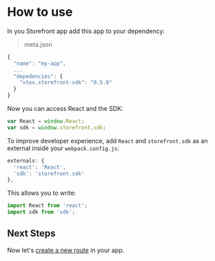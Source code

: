 # How to use

In you Storefront app add this app to your dependency:

> meta.json

```js
{
  "name": "my-app",
  ...
  "depedencies": {
    "vtex.storefront-sdk": "0.5.0"
  }
}
```

Now you can access React and the SDK:

```js
var React = window.React;
var sdk = window.storefront.sdk;
```

To improve developer experience, add `React` and `storefront.sdk` as an external inside your `webpack.config.js`:

```js
externals: {
  'react': 'React',
  'sdk': 'storefront.sdk'
},
```

This allows you to write:
```js
import React from 'react';
import sdk from 'sdk';
```

## Next Steps
Now let's [create a new route](/docs/basics/Routes.md) in your app.
